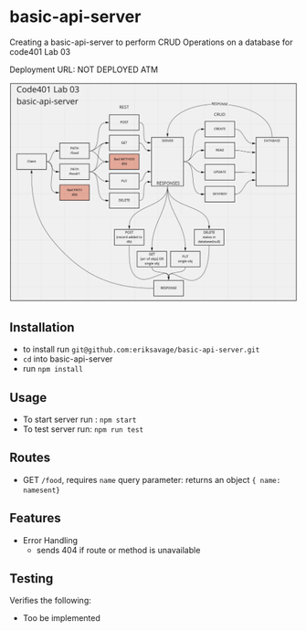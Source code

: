 # basic-api-server
Creating a basic-api-server to perform CRUD Operations on a database for code401 Lab 03

Deployment URL: NOT DEPLOYED ATM

![Data Flow](/UML.png)

## Installation
- to install run `git@github.com:eriksavage/basic-api-server.git`
- `cd` into basic-api-server
- run `npm install`

## Usage
- To start server run : `npm start`
- To test server run: `npm run test`

## Routes
-  GET `/food`, requires `name` query parameter: returns an object `{ name: namesent}`

## Features
- Error Handling
  - sends 404 if route or method is unavailable

## Testing
Verifies the following:
- Too be implemented